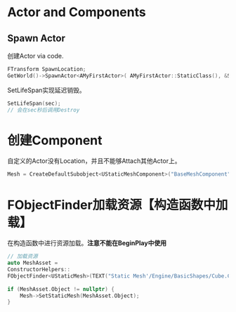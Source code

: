 # Actor and Components



## Spawn Actor

创建Actor via code.

```C++
FTransform SpawnLocation;
GetWorld()->SpawnActor<AMyFirstActor>( AMyFirstActor::StaticClass(), &SpawnLocation);
```



SetLifeSpan实现延迟销毁。

```c++
SetLifeSpan(sec);
// 会在sec秒后调用Destroy
```





# 创建Component

自定义的Actor没有Location，并且不能够Attach其他Actor上。

```c++
Mesh = CreateDefaultSubobject<UStaticMeshComponent>("BaseMeshComponent");
```





# FObjectFinder加载资源【构造函数中加载】

在构造函数中进行资源加载。**注意不能在BeginPlay中使用**

```c++
// 加载资源
auto MeshAsset = 
ConstructorHelpers::
FObjectFinder<UStaticMesh>(TEXT("Static Mesh'/Engine/BasicShapes/Cube.Cube'")); 
	
if (MeshAsset.Object != nullptr) {
    Mesh->SetStaticMesh(MeshAsset.Object);
}
```

